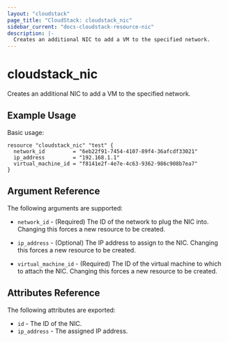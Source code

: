 ```yaml
---
layout: "cloudstack"
page_title: "CloudStack: cloudstack_nic"
sidebar_current: "docs-cloudstack-resource-nic"
description: |-
  Creates an additional NIC to add a VM to the specified network.
---
```


# cloudstack_nic

Creates an additional NIC to add a VM to the specified network.

## Example Usage

Basic usage:

```hcl
resource "cloudstack_nic" "test" {
  network_id         = "6eb22f91-7454-4107-89f4-36afcdf33021"
  ip_address         = "192.168.1.1"
  virtual_machine_id = "f8141e2f-4e7e-4c63-9362-986c908b7ea7"
}
```

## Argument Reference

The following arguments are supported:

* `network_id` - (Required) The ID of the network to plug the NIC into. Changing
    this forces a new resource to be created.

* `ip_address` - (Optional) The IP address to assign to the NIC. Changing this
    forces a new resource to be created.

* `virtual_machine_id` - (Required) The ID of the virtual machine to which to
    attach the NIC. Changing this forces a new resource to be created.

## Attributes Reference

The following attributes are exported:

* `id` - The ID of the NIC.
* `ip_address` - The assigned IP address.
